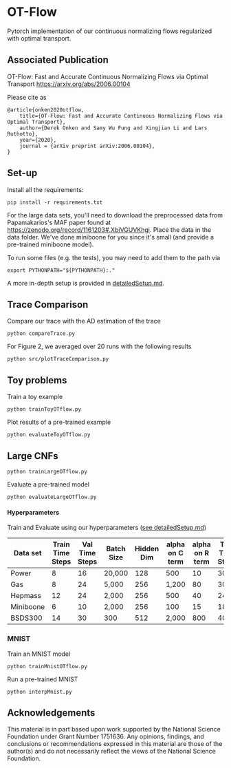 # OT-Flow
Pytorch implementation of our continuous normalizing flows regularized with optimal transport.

## Associated Publication

OT-Flow: Fast and Accurate Continuous Normalizing Flows via Optimal Transport
https://arxiv.org/abs/2006.00104

Please cite as
    
    @article{onken2020otflow,
        title={OT-Flow: Fast and Accurate Continuous Normalizing Flows via Optimal Transport},
        author={Derek Onken and Samy Wu Fung and Xingjian Li and Lars Ruthotto},
        year={2020},
        journal = {arXiv preprint arXiv:2006.00104},
    }

## Set-up

Install all the requirements:
```
pip install -r requirements.txt 
```

For the large data sets, you'll need to download the preprocessed data from Papamakarios's MAF paper found at https://zenodo.org/record/1161203#.XbiVGUVKhgi. Place the data in the data folder. We've done miniboone for you since it's small (and provide a pre-trained miniboone model).

To run some files (e.g. the tests), you may need to add them to the path via
```
export PYTHONPATH="${PYTHONPATH}:."
```

A more in-depth setup is provided in [detailedSetup.md](detailedSetup.md).

## Trace Comparison

Compare our trace with the AD estimation of the trace
```
python compareTrace.py 
```

For Figure 2, we averaged over 20 runs with the following results
```
python src/plotTraceComparison.py 
```



## Toy problems

Train a toy example
```
python trainToyOTflow.py
```

Plot results of a pre-trained example
```
python evaluateToyOTflow.py
```


## Large CNFs

```
python trainLargeOTflow.py
```

Evaluate a pre-trained model
```
python evaluateLargeOTflow.py
```



#### Hyperparameters
Train and Evaluate using our hyperparameters ([see detailedSetup.md](detailedSetup.md))

| Data set           | Train Time Steps | Val Time Steps | Batch Size | Hidden Dim | alpha on C term | alpha on R term | Test Time Steps | Test Batch Size |
|------------------- |----------------- |--------------- |----------- |----------- |---------------- |---------------- |---------------- |---------------- |
| Power              |   8              |        16      |     20,000 |    128     |        500      | 10              | 30              | 120,000         |  
| Gas                |   8              |        24      |     5,000  |    256     |       1,200     | 80              | 30              |  55,000         |
| Hepmass            |   12             |        24      |     2,000  |    256     |        500      | 40              | 24              |  50,000         |
| Miniboone          |   6              |        10      |     2,000  |    256     |        100      | 15              | 18              |    5,000        |
| BSDS300            |   14             |        30      |     300    |    512     |       2,000     | 800             | 40              |   10,000        |
 



### MNIST 

Train an MNIST model
```
python trainMnistOTflow.py
```

Run a pre-trained MNIST
```
python interpMnist.py
```

## Acknowledgements

This material is in part based upon work supported by the National Science Foundation under Grant Number 1751636. Any opinions, findings, and conclusions or recommendations expressed in this material are those of the author(s) and do not necessarily reflect the views of the National Science Foundation.




